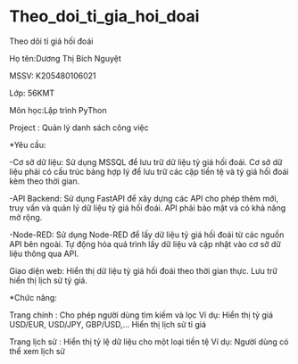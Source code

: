 # Theo_doi_ti_gia_hoi_doai

Theo dõi tỉ giá hối đoái

Họ tên:Dương Thị Bích Nguyệt

MSSV: K205480106021

Lớp: 56KMT

Môn học:Lập trình PyThon


Project : Quản lý danh sách công việc


*Yêu cầu: 

-Cơ sở dữ liệu:
Sử dụng MSSQL để lưu trữ dữ liệu tỷ giá hối đoái.
Cơ sở dữ liệu phải có cấu trúc bảng hợp lý để lưu trữ các cặp tiền tệ và tỷ giá hối đoái kèm theo thời gian.

-API Backend:
Sử dụng FastAPI để xây dựng các API cho phép thêm mới, truy vấn và quản lý dữ liệu tỷ giá hối đoái.
API phải bảo mật và có khả năng mở rộng.

-Node-RED:
Sử dụng Node-RED để lấy dữ liệu tỷ giá hối đoái từ các nguồn API bên ngoài.
Tự động hóa quá trình lấy dữ liệu và cập nhật vào cơ sở dữ liệu thông qua API.

Giao diện web:
Hiển thị dữ liệu tỷ giá hối đoái theo thời gian thực.
Lưu trữ hiển thị lịch sử tỷ giá.

*Chức năng:

Trang chính :
Cho phép người dùng tìm kiếm và lọc
Ví dụ: Hiển thị tỷ giá USD/EUR, USD/JPY, GBP/USD,...
Hiển thị lịch sử tỉ giá

Trang lịch sử :
Hiển thị tỷ lệ dữ liệu cho một loại tiền tệ
Ví dụ: Người dùng có thể xem lịch sử






